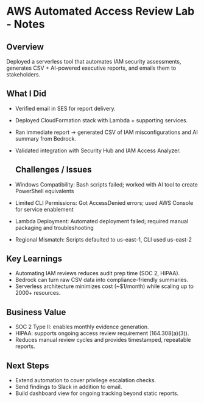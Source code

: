 # AWS Automated Access Review Lab - Notes

## Overview
Deployed a serverless tool that automates IAM security assessments, generates CSV + AI-powered executive reports, and emails them to stakeholders.

## What I Did
- Verified email in SES for report delivery.
- Deployed CloudFormation stack with Lambda + supporting services.
- Ran immediate report → generated CSV of IAM misconfigurations and AI summary from Bedrock.
- Validated integration with Security Hub and IAM Access Analyzer.

  ## Challenges / Issues
- Windows Compatibility: Bash scripts failed; worked with AI tool to create PowerShell equivalents
- Limited CLI Permissions: Got AccessDenied errors; used AWS Console for service enablement  
- Lambda Deployment: Automated deployment failed; required manual packaging and troubleshooting
- Regional Mismatch: Scripts defaulted to us-east-1, CLI used us-east-2

## Key Learnings
- Automating IAM reviews reduces audit prep time (SOC 2, HIPAA).
- Bedrock can turn raw CSV data into compliance-friendly summaries.
- Serverless architecture minimizes cost (~$1/month) while scaling up to 2000+ resources.

## Business Value
- SOC 2 Type II: enables monthly evidence generation.
- HIPAA: supports ongoing access review requirement (164.308(a)(3)).
- Reduces manual review cycles and provides timestamped, repeatable reports.

## Next Steps
- Extend automation to cover privilege escalation checks.
- Send findings to Slack in addition to email.
- Build dashboard view for ongoing tracking beyond static reports.
